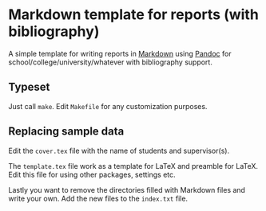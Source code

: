 # Markdown template for reports (with bibliography)

A simple template for writing reports in [Markdown](http://commonmark.org/) using
[Pandoc](http://pandoc.org/) for school/college/university/whatever with bibliography support.

## Typeset

Just call `make`. Edit `Makefile` for any customization purposes.

## Replacing sample data

Edit the `cover.tex` file with the name of students and supervisor(s).

The `template.tex` file work as a template for LaTeX and preamble for LaTeX.  Edit this file for
using other packages, settings etc.

Lastly you want to remove the directories filled with Markdown files and write your own. Add the new
files to the `index.txt` file.
